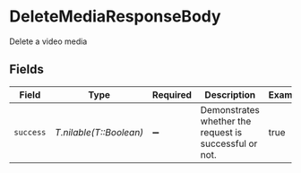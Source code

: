 # DeleteMediaResponseBody

Delete a video media


## Fields

| Field                                                  | Type                                                   | Required                                               | Description                                            | Example                                                |
| ------------------------------------------------------ | ------------------------------------------------------ | ------------------------------------------------------ | ------------------------------------------------------ | ------------------------------------------------------ |
| `success`                                              | *T.nilable(T::Boolean)*                                | :heavy_minus_sign:                                     | Demonstrates whether the request is successful or not. | true                                                   |
